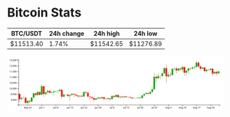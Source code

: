 # Bitcoin Stats

BTC/USDT|24h change|24h high|24h low|
|---|---|---|---|
|$11513.40|1.74%|$11542.65|$11276.89|

<img src="./chart.svg">
